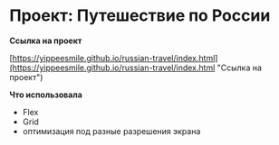 # Проект: Путешествие по России

**Ссылка на проект**

[https://yippeesmile.github.io/russian-travel/index.html](https://yippeesmile.github.io/russian-travel/index.html "Ссылка на проект")


**Что использовала**
* Flex
* Grid
* оптимизация под разные разрешения экрана

